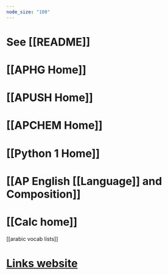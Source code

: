 ```yaml
---
node_size: "100"
---
```



# See [[README]]

# [[APHG Home]]
# [[APUSH Home]]

# [[APCHEM Home]]

# [[Python 1 Home]]
# [[AP English [[Language]] and Composition]]

# [[Calc home]]

[[arabic vocab lists]]

# [Links website](https://thecarsonwest.github.io/links.html)